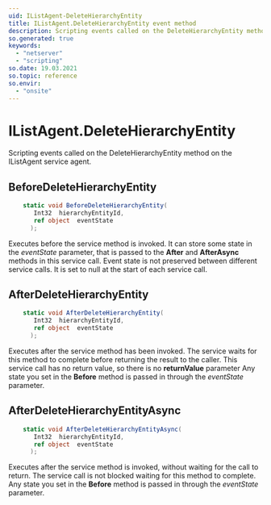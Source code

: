 ```yaml
---
uid: IListAgent-DeleteHierarchyEntity
title: IListAgent.DeleteHierarchyEntity event method
description: Scripting events called on the DeleteHierarchyEntity method on the IListAgent service agent.
so.generated: true
keywords:
  - "netserver"
  - "scripting"
so.date: 19.03.2021
so.topic: reference
so.envir:
  - "onsite"
---
```

# IListAgent.DeleteHierarchyEntity

Scripting events called on the <see cref='M:SuperOffice.CRM.Services.IListAgent.DeleteHierarchyEntity'>DeleteHierarchyEntity</see> method on the <see cref='IListAgent'>IListAgent</see>  service agent.

## BeforeDeleteHierarchyEntity
```cs
    static void BeforeDeleteHierarchyEntity(
       Int32  hierarchyEntityId,
       ref object  eventState
      );
```
Executes before the service method is invoked.
It can store some state in the *eventState* parameter, that is passed to the **After** and **AfterAsync** methods in this service call.
Event state is not preserved between different service calls. It is set to null at the start of each service call.
## AfterDeleteHierarchyEntity
```cs
    static void AfterDeleteHierarchyEntity(
       Int32  hierarchyEntityId,
       ref object  eventState
      );
```
Executes after the service method has been invoked. The service waits for this method to complete before returning the result to the caller.
This service call has no return value, so there is no **returnValue** parameter
Any state you set in the **Before** method is passed in through the *eventState* parameter.
## AfterDeleteHierarchyEntityAsync
```cs
    static void AfterDeleteHierarchyEntityAsync(
       Int32  hierarchyEntityId,
       ref object  eventState
      );
```
Executes after the service method is invoked, without waiting for the call to return.
The service call is not blocked waiting for this method to complete.
Any state you set in the **Before** method is passed in through the *eventState* parameter.

